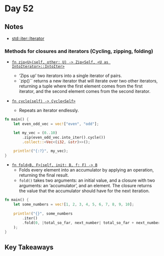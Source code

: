 # Day 52

## Notes

- [std::iter::Iterator](https://doc.rust-lang.org/std/iter/trait.Iterator.html)

### Methods for closures and iterators (Cycling, zipping, folding)

- [`fn zip<U>(self, other: U) -> Zip<Self, <U as IntoIterator>::IntoIter>`](https://doc.rust-lang.org/stable/std/iter/fn.zip.html)
  - ‘Zips up’ two iterators into a single iterator of pairs.
  - `zip()`` returns a new iterator that will iterate over two other iterators, returning a tuple where the first element comes from the first iterator, and the second element comes from the second iterator.

- [`fn cycle(self) -> Cycle<Self>`](https://doc.rust-lang.org/std/iter/trait.Iterator.html#method.cycle)
  - Repeats an iterator endlessly.

```rust
fn main() {
    let even_odd_vec = vec!["even", "odd"];

    let my_vec = (0..10)
        .zip(even_odd_vec.into_iter().cycle())
        .collect::<Vec<(i32, &str)>>();

    println!("{:?}", my_vec);
}
```

- [`fn fold<B, F>(self, init: B, f: F) -> B`](https://doc.rust-lang.org/std/iter/trait.Iterator.html#method.fold)
  - Folds every element into an accumulator by applying an operation, returning the final result.
  - `fold()` takes two arguments: an initial value, and a closure with two arguments: an ‘accumulator’, and an element. The closure returns the value that the accumulator should have for the next iteration.

```rust
fn main() {
    let some_numbers = vec![1, 2, 3, 4, 5, 6, 7, 8, 9, 10];
 
    println!("{}", some_numbers
        .iter()
        .fold(0, |total_so_far, next_number| total_so_far + next_number)
    );
}
```

## Key Takeaways

